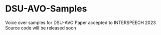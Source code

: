# DSU-AVO-Samples
Voice over samples for DSU-AVO
Paper accepted to INTERSPEECH 2023
Source code will be released soon
